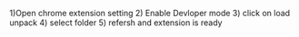 1)Open chrome extension setting
2) Enable Devloper mode 
3) click on load unpack
4) select folder
5) refersh and extension is ready 